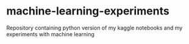 # machine-learning-experiments
Repository containing python version of my kaggle notebooks and my experiments with machine learning

